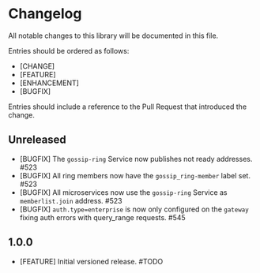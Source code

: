 # Changelog

All notable changes to this library will be documented in this file.

Entries should be ordered as follows:
- [CHANGE]
- [FEATURE]
- [ENHANCEMENT]
- [BUGFIX]

Entries should include a reference to the Pull Request that introduced the change.

## Unreleased
- [BUGFIX] The `gossip-ring` Service now publishes not ready addresses. #523
- [BUGFIX] All ring members now have the `gossip_ring-member` label set. #523
- [BUGFIX] All microservices now use the `gossip-ring` Service as `memberlist.join` address. #523
- [BUGFIX] `auth.type=enterprise` is now only configured on the `gateway` fixing auth errors with query_range requests. #545

## 1.0.0

- [FEATURE] Initial versioned release. #TODO
